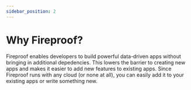 ```yaml
---
sidebar_position: 2
---
```


# Why Fireproof?


Fireproof enables developers to build powerful data-driven apps without bringing in additional depedencies. This lowers the barrier to creating new apps and makes it easier to add new features to existing apps. Since Fireproof runs with any cloud (or none at all), you can easily add it to your existing apps or write something new.

